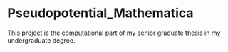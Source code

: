 # Pseudopotential_Mathematica
This project is the computational part of my senior graduate thesis in my undergraduate degree.
